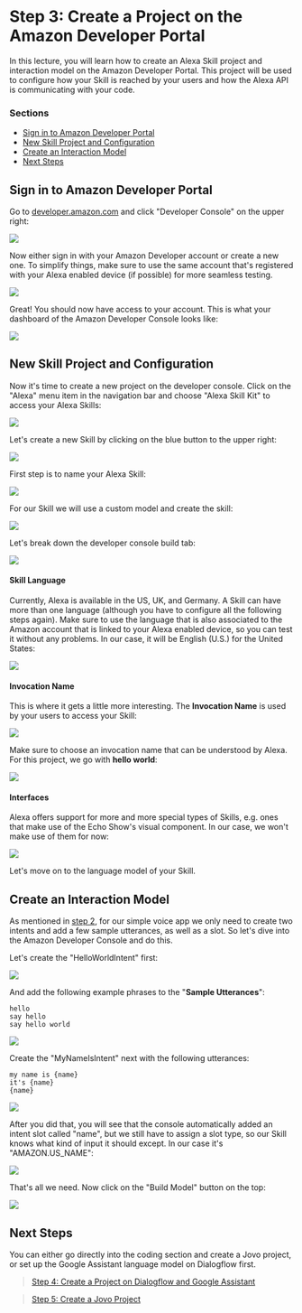 # Step 3: Create a Project on the Amazon Developer Portal

In this lecture, you will learn how to create an Alexa Skill project and interaction model on the Amazon Developer Portal. This project will be used to configure how your Skill is reached by your users and how the Alexa API is communicating with your code.

### Sections

* [Sign in to Amazon Developer Portal](#sign-in-to-amazon-developer-portal)
* [New Skill Project and Configuration](#new-skill-project-and-configuration)
* [Create an Interaction Model](#create-an-interaction-model)
* [Next Steps](#next-steps)

## Sign in to Amazon Developer Portal

Go to [developer.amazon.com](https://developer.amazon.com) and click "Developer Console" on the upper right:

![](./img/amazon_developer_landingPage.png)

Now either sign in with your Amazon Developer account or create a new one. To simplify things, make sure to use the same account that's registered with your Alexa enabled device (if possible) for more seamless testing.

![](./img/amazon-sign-in.jpg)

Great! You should now have access to your account. This is what your dashboard of the Amazon Developer Console looks like:

![](./img/amazon-developer-console.jpg)

## New Skill Project and Configuration

Now it's time to create a new project on the developer console. Click on the "Alexa" menu item in the navigation bar and choose "Alexa Skill Kit" to access your Alexa Skills:

![](./img/get-started-with-alexa.jpg)

Let's create a new Skill by clicking on the blue button to the upper right:

![](./img/amazon_developer_alexa_landingPage.png)

First step is to name your Alexa Skill:

![](./img/amazon_developer_alexa_skill_name.png)

For our Skill we will use a custom model and create the skill:

![](./img/amazon_developer_alexa_skill_customModel.png)

Let's break down the developer console build tab:

![](./img/amazon_developer_alexa_skill_build.png)

#### Skill Language

Currently, Alexa is available in the US, UK, and Germany. A Skill can have more than one language (although you have to configure all the following steps again). Make sure to use the language that is also associated to the Amazon account that is linked to your Alexa enabled device, so you can test it without any problems. In our case, it will be English (U.S.) for the United States:

![](./img/amazon_developer_alexa_skill_language.png)

#### Invocation Name

This is where it gets a little more interesting. The **Invocation Name** is used by your users to access your Skill:

![](./img/alexa-wake-word-invocation.jpg)

Make sure to choose an invocation name that can be understood by Alexa. For this project, we go with **hello world**: 

![](./img/amazon_developer_alexa_invocation.png)

#### Interfaces

Alexa offers support for more and more special types of Skills, e.g. ones that make use of the Echo Show's visual component. In our case, we won't make use of them for now:

![](./img/amazon_developer_alexa_interfaces.png)

Let's move on to the language model of your Skill.

## Create an Interaction Model

As mentioned in [step 2](./step-2-introduction-language-models.md), for our simple voice app we only need to create two intents and add a few sample utterances, as well as a slot. So let's dive into the Amazon Developer Console and do this.

Let's create the "HelloWorldIntent" first:

![](./img/helloworldintent.jpg)

And add the following example phrases to the "**Sample Utterances**":

```text
hello
say hello
say hello world
```

![](./img/amazon_developer_alexa_helloWorldIntent_utterances.png)

Create the "MyNameIsIntent" next with the following utterances:

```text
my name is {name}
it's {name}
{name}
```

![](./img/amazon_developer_alexa_myNameIsIntent.png)

After you did that, you will see that the console automatically added an intent slot called "name", but we still have to assign a slot type, so our Skill knows what kind of input it should except. In our case it's "AMAZON.US_NAME":

![](./img/amazon_developer_alexa_slotType.png)

That's all we need. Now click on the "Build Model" button on the top:

![](./img/amazon_developer_alexa_buildModel.png)

## Next Steps

You can either go directly into the coding section and create a Jovo project, or set up the Google Assistant language model on Dialogflow first.

> [Step 4: Create a Project on Dialogflow and Google Assistant](./step-4-dialogflow-google-assistant.md)

> [Step 5: Create a Jovo Project](./step-5-create-jovo-project.md)


<!--[metadata]: { "description": "In this lecture, you will learn how to create an Alexa Skill project and interaction model on the Amazon Developer Portal.", "author": "jan-koenig" }-->
